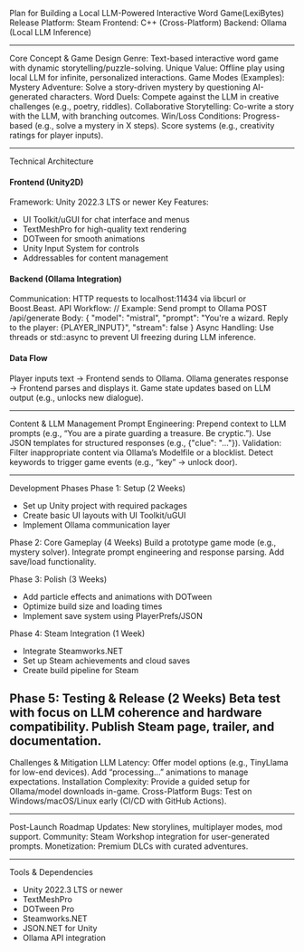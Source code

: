 Plan for Building a Local LLM-Powered Interactive Word Game(LexiBytes)
Release Platform: Steam
Frontend: C++ (Cross-Platform)
Backend: Ollama (Local LLM Inference)

---

Core Concept & Game Design
Genre: Text-based interactive word game with dynamic storytelling/puzzle-solving.
Unique Value: Offline play using local LLM for infinite, personalized interactions.
Game Modes (Examples):
Mystery Adventure: Solve a story-driven mystery by questioning AI-generated characters.
Word Duels: Compete against the LLM in creative challenges (e.g., poetry, riddles).
Collaborative Storytelling: Co-write a story with the LLM, with branching outcomes.
Win/Loss Conditions:
Progress-based (e.g., solve a mystery in X steps).
Score systems (e.g., creativity ratings for player inputs).

---

Technical Architecture
#### Frontend (Unity2D)
Framework: Unity 2022.3 LTS or newer
Key Features:
- UI Toolkit/uGUI for chat interface and menus
- TextMeshPro for high-quality text rendering
- DOTween for smooth animations
- Unity Input System for controls
- Addressables for content management

#### Backend (Ollama Integration)
Communication: HTTP requests to localhost:11434 via libcurl or Boost.Beast.
API Workflow:
// Example: Send prompt to Ollama
POST /api/generate
Body: {
  "model": "mistral",
  "prompt": "You're a wizard. Reply to the player: {PLAYER_INPUT}",
  "stream": false
}
Async Handling: Use threads or std::async to prevent UI freezing during LLM inference.

#### Data Flow
Player inputs text → Frontend sends to Ollama.
Ollama generates response → Frontend parses and displays it.
Game state updates based on LLM output (e.g., unlocks new dialogue).

---

Content & LLM Management
Prompt Engineering:
Prepend context to LLM prompts (e.g., “You are a pirate guarding a treasure. Be cryptic.”).
Use JSON templates for structured responses (e.g., {"clue": "..."}).
Validation:
Filter inappropriate content via Ollama’s Modelfile or a blocklist.
Detect keywords to trigger game events (e.g., “key” → unlock door).

---

Development Phases
Phase 1: Setup (2 Weeks)
- Set up Unity project with required packages
- Create basic UI layouts with UI Toolkit/uGUI
- Implement Ollama communication layer

Phase 2: Core Gameplay (4 Weeks)
Build a prototype game mode (e.g., mystery solver).
Integrate prompt engineering and response parsing.
Add save/load functionality.

Phase 3: Polish (3 Weeks)
- Add particle effects and animations with DOTween
- Optimize build size and loading times
- Implement save system using PlayerPrefs/JSON

Phase 4: Steam Integration (1 Week)
- Integrate Steamworks.NET
- Set up Steam achievements and cloud saves
- Create build pipeline for Steam

Phase 5: Testing & Release (2 Weeks)
Beta test with focus on LLM coherence and hardware compatibility.
Publish Steam page, trailer, and documentation.
---

Challenges & Mitigation
LLM Latency:
Offer model options (e.g., TinyLlama for low-end devices).
Add “processing…” animations to manage expectations.
Installation Complexity:
Provide a guided setup for Ollama/model downloads in-game.
Cross-Platform Bugs:
Test on Windows/macOS/Linux early (CI/CD with GitHub Actions).

---

Post-Launch Roadmap
Updates: New storylines, multiplayer modes, mod support.
Community: Steam Workshop integration for user-generated prompts.
Monetization: Premium DLCs with curated adventures.

---

Tools & Dependencies
- Unity 2022.3 LTS or newer
- TextMeshPro
- DOTween Pro
- Steamworks.NET
- JSON.NET for Unity
- Ollama API integration
